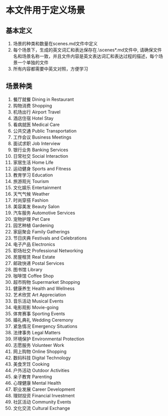 # 本文件用于定义场景

## 基本定义
1. 场景的种类和数量在scenes.md文件中定义
2. 每个场景下，生成的英文词汇和表达保存在.\scenes\*.md文件中, 请确保文件名和场景名称一致，并且文件内容是英文表达词汇和表达过程的描述，每个场景一个单独的文件
3. 所有内容都需要中英文对照，方便学习

## 场景种类
1. 餐厅就餐 Dining in Restaurant
2. 购物消费 Shopping
3. 机场出行 Airport Travel
4. 酒店住宿 Hotel Stay
5. 看病就医 Medical Care
6. 公共交通 Public Transportation
7. 工作会议 Business Meetings
8. 面试求职 Job Interview
9. 银行业务 Banking Services
10. 日常社交 Social Interaction
11. 家居生活 Home Life
12. 运动健身 Sports and Fitness
13. 教育学习 Education
14. 旅游观光 Tourism
15. 文化娱乐 Entertainment
16. 天气气候 Weather
17. 时尚穿搭 Fashion
18. 美容美发 Beauty Salon
19. 汽车服务 Automotive Services
20. 宠物护理 Pet Care
21. 园艺种植 Gardening
22. 家庭聚会 Family Gatherings
23. 节日庆典 Festivals and Celebrations
24. 电子产品 Electronics
25. 职场社交 Professional Networking
26. 房屋租赁 Real Estate
27. 邮政快递 Postal Services
28. 图书馆 Library
29. 咖啡馆 Coffee Shop
30. 超市购物 Supermarket Shopping
31. 健康养生 Health and Wellness
32. 艺术欣赏 Art Appreciation
33. 音乐活动 Musical Events
34. 电影观影 Movie-going
35. 体育赛事 Sporting Events
36. 婚礼典礼 Wedding Ceremony
37. 紧急情况 Emergency Situations
38. 法律事务 Legal Matters
39. 环境保护 Environmental Protection
40. 志愿服务 Volunteer Work
41. 网上购物 Online Shopping
42. 数码科技 Digital Technology
43. 美食烹饪 Cooking
44. 户外活动 Outdoor Activities
45. 亲子教育 Parenting
46. 心理健康 Mental Health
47. 职业发展 Career Development
48. 理财投资 Financial Investment
49. 社区活动 Community Events
50. 文化交流 Cultural Exchange
